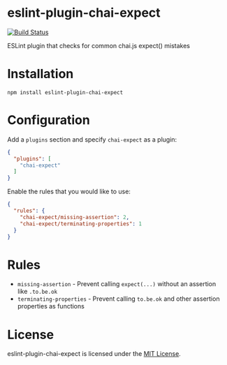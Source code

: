 # eslint-plugin-chai-expect

[![Build Status](https://img.shields.io/travis/Turbo87/eslint-plugin-chai-expect/master.svg)](https://travis-ci.org/Turbo87/eslint-plugin-chai-expect)

ESLint plugin that checks for common chai.js expect() mistakes


# Installation

```
npm install eslint-plugin-chai-expect
```


# Configuration

Add a `plugins` section and specify `chai-expect` as a plugin:

```json
{
  "plugins": [
    "chai-expect"
  ]
}
```

Enable the rules that you would like to use:

```json
{
  "rules": {
    "chai-expect/missing-assertion": 2,
    "chai-expect/terminating-properties": 1
  }
}
```


# Rules

- `missing-assertion` - Prevent calling `expect(...)` without an assertion like `.to.be.ok`
- `terminating-properties` - Prevent calling `to.be.ok` and other assertion properties as functions


# License

eslint-plugin-chai-expect is licensed under the [MIT License](http://www.opensource.org/licenses/mit-license.php).
